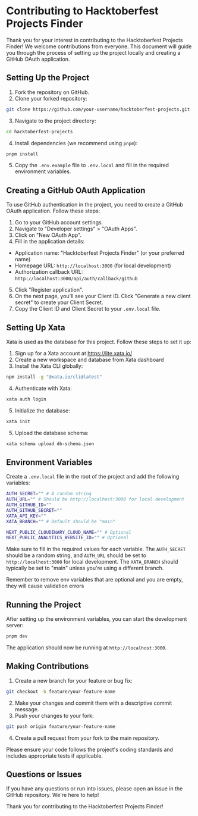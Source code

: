 # Contributing to Hacktoberfest Projects Finder

Thank you for your interest in contributing to the Hacktoberfest Projects Finder! We welcome contributions from everyone. This document will guide you through the process of setting up the project locally and creating a GitHub OAuth application.

## Setting Up the Project

1. Fork the repository on GitHub.
2. Clone your forked repository:
```sh
git clone https://github.com/your-username/hacktoberfest-projects.git
```
3. Navigate to the project directory:
```sh
cd hacktoberfest-projects
```
4. Install dependencies (we recommend using `pnpm`):
```sh
pnpm install
```
5. Copy the `.env.example` file to `.env.local` and fill in the required environment variables.

## Creating a GitHub OAuth Application

To use GitHub authentication in the project, you need to create a GitHub OAuth application. Follow these steps:

1. Go to your GitHub account settings.
2. Navigate to "Developer settings" > "OAuth Apps".
3. Click on "New OAuth App".
4. Fill in the application details:
- Application name: "Hacktoberfest Projects Finder" (or your preferred name)
- Homepage URL: `http://localhost:3000` (for local development)
- Authorization callback URL: `http://localhost:3000/api/auth/callback/github`
5. Click "Register application".
6. On the next page, you'll see your Client ID. Click "Generate a new client secret" to create your Client Secret.
7. Copy the Client ID and Client Secret to your `.env.local` file.

## Setting Up Xata

Xata is used as the database for this project. Follow these steps to set it up:

1. Sign up for a Xata account at https://lite.xata.io/
2. Create a new workspace and database from Xata dashboard
3. Install the Xata CLI globally:
```sh
npm install -g "@xata.io/cli@latest"
```
4. Authenticate with Xata:
```sh
xata auth login
```
5. Initialize the database:
```sh
xata init
```
5. Upload the database schema:
```sh
xata schema upload db-schema.json
```

## Environment Variables

Create a `.env.local` file in the root of the project and add the following variables:
```sh
AUTH_SECRET="" # A random string
AUTH_URL="" # Should be http://localhost:3000 for local development
AUTH_GITHUB_ID=""
AUTH_GITHUB_SECRET=""
XATA_API_KEY=""
XATA_BRANCH="" # Default should be "main"

NEXT_PUBLIC_CLOUDINARY_CLOUD_NAME="" # Optional
NEXT_PUBLIC_ANALYTICS_WEBSITE_ID="" # Optional
```

Make sure to fill in the required values for each variable. The `AUTH_SECRET` should be a random string, and `AUTH_URL` should be set to `http://localhost:3000` for local development. The `XATA_BRANCH` should typically be set to "main" unless you're using a different branch. 

Remember to remove env variables that are optional and you are empty, they will cause validation errors 

## Running the Project

After setting up the environment variables, you can start the development server:
```sh
pnpm dev
```

The application should now be running at `http://localhost:3000`.

## Making Contributions

1. Create a new branch for your feature or bug fix:
```sh
git checkout -b feature/your-feature-name
```
2. Make your changes and commit them with a descriptive commit message.
3. Push your changes to your fork:
```sh
git push origin feature/your-feature-name
```
4. Create a pull request from your fork to the main repository.

Please ensure your code follows the project's coding standards and includes appropriate tests if applicable.

## Questions or Issues

If you have any questions or run into issues, please open an issue in the GitHub repository. We're here to help!

Thank you for contributing to the Hacktoberfest Projects Finder!
